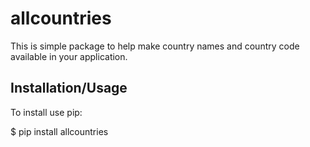 # allcountries
This is simple package to help make country names and country code available in your application.

Installation/Usage
------------------

To install use pip:

$ pip install allcountries
